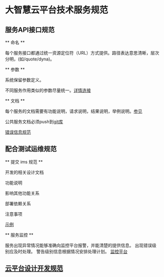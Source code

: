 
# 大智慧云平台技术服务规范 #

## 服务API接口规范 ##

** 命名 **

每个服务接口都通过统一资源定位符（URL）方式提供。路径表达意思清晰，层次分明，(如/quote/dyna)。

** 参数 **

系统保留参数定义。

不同服务作用类似的参数尽量统一。[详情连接](http://dms.gw.com.cn/pages/viewpage.action?pageId=128057536)

** 文档 **

每个服务的文档需要有功能说明，请求说明，结果说明，举例说明。[参见](http://dms.gw.com.cn/pages/viewpage.action?pageId=128057527)

公共服务文档必须push到[git库](http://git.gw.com.cn:7990/projects/DZHYUN/repos/doc.api/browse)

[错误信息规范](http://dms.gw.com.cn/pages/viewpage.action?pageId=135955803)


## 配合测试运维规范 ##

** 提交 ims 规范 **


开发的相关设计文档

功能说明

影响其他功能关系

部署依赖关系

注意事项

[示例](http://ims.gw.com.cn/browse/DZHYUN-428)


** 服务监控 **

服务出现异常情况能够准确向监控平台报警，并能清楚的提供信息。
出现错误级别应及时处理。
警告级别信息根据情况安排处理计划。
[监控平台](http://10.15.107.95/yunconsole/index.html)

## [云平台设计开发规范](http://dms.gw.com.cn/pages/viewpage.action?pageId=125895110) ##
